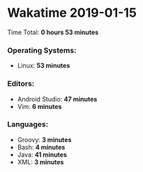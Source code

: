 # Wakatime 2019-01-15

Time Total: **0 hours 53 minutes**

### Operating Systems:
- Linux: **53 minutes** 

### Editors:
- Android Studio: **47 minutes** 
- Vim: **6 minutes** 

### Languages:
- Groovy: **3 minutes** 
- Bash: **4 minutes** 
- Java: **41 minutes** 
- XML: **3 minutes** 

